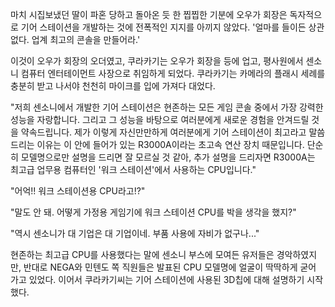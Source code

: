 마치 시집보냈던 딸이 파혼 당하고 돌아온 듯 한 찝찝한 기분에 오우가 회장은 독자적으로 기어 스테이션을 개발하는 것에 전폭적인 지지를 아끼지 않았다. 
'얼마를 들이든 상관없다. 업계 최고의 콘솔을 만들어라.' 

이것이 오우가 회장의 오더였고, 쿠라카기는 오우가 회장을 등에 업고, 평사원에서 센소니 컴퓨터 엔터테이먼트 사장으로 취임하게 되었다. 
쿠라카기는 카메라의 플래시 세례를 충분히 받고 나서야 천천히 마이크를 입에 가져다 대었다. 

"저희 센소니에서 개발한 기어 스테이션은 현존하는 모든 게임 콘솔 중에서 가장 강력한 성능을 자랑합니다. 그리고 그 성능을 바탕으로 여러분에게 새로운 경험을 안겨드릴 것을 약속드립니다. 제가 이렇게 자신만만하게 여러분에게 기어 스테이션이 최고라고 말씀 드리는 이유는 이 안에 들어가 있는 R3000A이라는 초고속 연산 장치 때문입니다. 단순히 모델명으로만 설명을 드리면 잘 모르실 것 같아, 추가 설명을 드리자면 R3000A는 최고급 업무용 컴퓨터인 '워크 스테이션'에서 사용하는 CPU입니다." 

"어억!! 워크 스테이션용 CPU라고!?" 

"말도 안 돼. 어떻게 가정용 게임기에 워크 스테이션 CPU를 박을 생각을 했지?" 

"역시 센소니가 대 기업은 대 기업이네. 부품 사용에 자비가 없구나..." 

현존하는 최고급 CPU를 사용했다는 말에 센소니 부스에 모여든 유저들은 경악하였지만, 반대로 NEGA와 민텐도 쪽 직원들은 발표된 CPU 모델명에 얼굴이 딱딱하게 굳어 가고 있었다. 
이어서 쿠라카기씨는 기어 스테이션에 사용된 3D칩에 대해 설명하기 시작했다. 